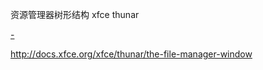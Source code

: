 
资源管理器树形结构 xfce thunar

[-](https://github.com/7900ms/0nottheater_deserted_/blob/master/book/musicpcapproach/fundamental-systemEnhancement-1.md)

http://docs.xfce.org/xfce/thunar/the-file-manager-window

